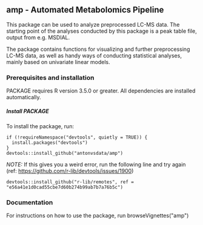 ## amp - Automated Metabolomics Pipeline

This package can be used to analyze preprocessed LC-MS data. The starting point of the analyses conducted by this package is a peak table file, output from e.g. MSDIAL.

The package contains functions for visualizing and further preprocessing LC-MS data, as well as handy ways of conducting statistical analyses, mainly based on univariate linear models.



### Prerequisites and installation

PACKAGE requires R version 3.5.0 or greater. All dependencies are installed automatically.

##### Install PACKAGE

To install the package, run:

```
if (!requireNamespace("devtools", quietly = TRUE)) {
  install.packages("devtools")
}
devtools::install_github("antonvsdata/amp")
```

*NOTE:* If this gives you a weird error, run the following line and try again (ref: https://github.com/r-lib/devtools/issues/1900)  
```
devtools::install_github("r-lib/remotes", ref = "e56a41e1d0cad55cbe7d60b274b99ab7b7a76b5c")
```

### Documentation

For instructions on how to use the package, run browseVignettes("amp")